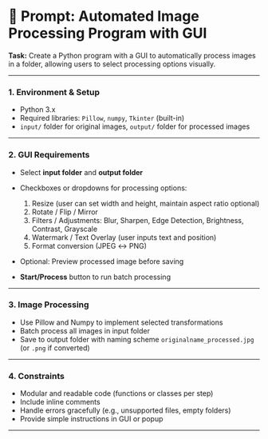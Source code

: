 # 🔹 Prompt: Automated Image Processing Program with GUI

**Task:**
Create a Python program with a GUI to automatically process images in a folder, allowing users to select processing options visually.

---

### 1. **Environment & Setup**

* Python 3.x
* Required libraries: `Pillow`, `numpy`, `Tkinter` (built-in)
* `input/` folder for original images, `output/` folder for processed images

---

### 2. **GUI Requirements**

* Select **input folder** and **output folder**

* Checkboxes or dropdowns for processing options:

  1. Resize (user can set width and height, maintain aspect ratio optional)
  2. Rotate / Flip / Mirror
  3. Filters / Adjustments: Blur, Sharpen, Edge Detection, Brightness, Contrast, Grayscale
  4. Watermark / Text Overlay (user inputs text and position)
  5. Format conversion (JPEG ↔ PNG)

* Optional: Preview processed image before saving

* **Start/Process** button to run batch processing

---

### 3. **Image Processing**

* Use Pillow and Numpy to implement selected transformations
* Batch process all images in input folder
* Save to output folder with naming scheme `originalname_processed.jpg` (or `.png` if converted)

---

### 4. **Constraints**

* Modular and readable code (functions or classes per step)
* Include inline comments
* Handle errors gracefully (e.g., unsupported files, empty folders)
* Provide simple instructions in GUI or popup

---
